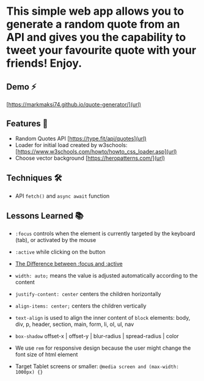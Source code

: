 # This simple web app allows you to generate a random quote from an API and gives you the capability to tweet your favourite quote with your friends! Enjoy.

## Demo ⚡
[https://markmaksi74.github.io/quote-generator/](url)

## Features 🥁
- Random Quotes API [https://type.fit/api/quotes](url)
- Loader for initial load created by w3schools: [https://www.w3schools.com/howto/howto_css_loader.asp](url)
- Choose vector background [https://heropatterns.com/](url) 

## Techniques 🛠
- API `fetch()` and `async await` function

## Lessons Learned 📚
- `:focus` controls when the element is currently targeted by the keyboard (tab), or activated by the mouse

- `:active` while clicking on the button

- [The Difference between :focus and :active](https://stackoverflow.com/questions/1677990/what-is-the-difference-between-focus-and-active)

- `width: auto;` means the value is adjusted automatically according to the content

- `justify-content: center` centers the children horizontally

- `align-items: center;` centers the children vertically

- `text-align` is used to align the inner content of `block` elements: body, div, p, header, section, main, form, li, ol, ul, nav

- `box-shadow` offset-x | offset-y | blur-radius | spread-radius | color

- We use `rem` for responsive design because the user might change the font size of html element

- Target Tablet screens or smaller: `@media screen and (max-width: 1000px) {}`